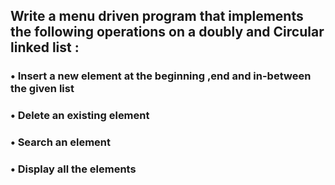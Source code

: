 ## 	Write a menu driven program that implements the following operations on a doubly and Circular linked list :
### •	Insert a new element at the beginning ,end and in-between the given list
### •	Delete an existing element
### •	Search an element
### •	Display all the elements 
